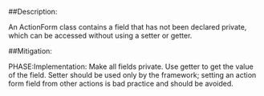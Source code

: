 ##Description:

An ActionForm class contains a field that has not been declared private, which can be accessed without using a setter or getter.



##Mitigation:


PHASE:Implementation:
Make all fields private. Use getter to get the value of the field. Setter should be used only by the framework; setting an action form field from other actions is bad practice and should be avoided.


